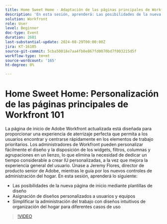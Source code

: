 ```yaml
---
title: Home Sweet Home - Adaptación de las páginas principales de Workfront 101
description: 'En esta sesión, aprenderá: Las posibilidades de la nueva página de inicio a través de las plantillas de diseño Cómo asignar diseños personalizados a usuarios y equipos Cómo simplificar la administración del trabajo con diseños de disposición de inicio intuitivos para diferentes casos de uso'
solution: Workfront
role: User
level: Beginner
doc-type: Event
duration: 2681
last-substantial-update: 2024-08-29T00:00:00Z
jira: KT-16105
source-git-commit: 5cba50018e7aa4fb0e867fd0070bd7f003215d5f
workflow-type: tm+mt
source-wordcount: '165'
ht-degree: 0%

---
```



# Home Sweet Home: Personalización de las páginas principales de Workfront 101

La página de inicio de Adobe Workfront actualizada está diseñada para proporcionar una experiencia de aterrizaje perfecta que permita a los usuarios encontrar y centrarse rápidamente en los elementos de trabajo prioritarios. Los administradores de Workfront pueden personalizar fácilmente el diseño y la disposición de los widgets, filtros, columnas y agrupaciones en un lienzo, lo que elimina la necesidad de dedicar un tiempo considerable a crear IU personalizadas, a la vez que mejora la experiencia general del usuario. Únase a Jeremy Flores, director de producto senior de Adobe, mientras le guía por los nuevos controles de administración del hogar. En esta sesión, aprenderá lo siguiente:

* Las posibilidades de la nueva página de inicio mediante plantillas de diseño
* Asignación de diseños personalizados a usuarios y equipos
* Simplificar la administración del trabajo con diseños intuitivos de organización del hogar para diferentes casos de uso

>[!VIDEO](https://video.tv.adobe.com/v/3433220/?learn=on)
